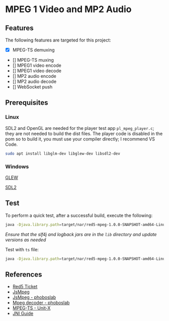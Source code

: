 # MPEG 1 Video and MP2 Audio

## Features

The following features are targeted for this project:

* [x] MPEG-TS demuxing
* [] MPEG-TS muxing
* [] MPEG1 video encode
* [] MPEG1 video decode
* [] MP2 audio encode
* [] MP2 audio decode
* [] WebSocket push

## Prerequisites

### Linux

SDL2 and OpenGL are needed for the player test app `pl_mpeg_player.c`; they are not needed to build the dist files. The player code is disabled in the pom so to build it, you must use your compiler directly; I recommend VS Code.

```sh
sudo apt install libglm-dev libglew-dev libsdl2-dev
```

### Windows

[GLEW](https://www.opengl.org/sdk/libs/GLEW/)

[SDL2](https://www.libsdl.org/download-2.0.php)

## Test

To perform a quick test, after a successful build, execute the following:

```sh
java -Djava.library.path=target/nar/red5-mpeg-1.0.0-SNAPSHOT-amd64-Linux-gpp-jni/lib/amd64-Linux-gpp/jni -cp target/lib/slf4j-api-1.7.25.jar:target/lib/logback-core-1.2.3.jar:target/lib/logback-classic-1.2.3.jar:target/red5-mpeg-1.0.0-SNAPSHOT.jar org.red5.mpeg.Main TestRun testBytes
```

_Ensure that the slf4j and logback jars are in the `lib` directory and update versions as needed_

Test with `ts` file:

```sh
java -Djava.library.path=target/nar/red5-mpeg-1.0.0-SNAPSHOT-amd64-Linux-gpp-jni/lib/amd64-Linux-gpp/jni -cp target/lib/slf4j-api-1.7.25.jar:target/lib/logback-core-1.2.3.jar:target/lib/logback-classic-1.2.3.jar:target/red5-mpeg-1.0.0-SNAPSHOT.jar org.red5.mpeg.Main TestRun src/main/resources/bars.ts
```

## References

 * [Red5 Ticket](https://github.com/Red5/red5-server/issues/283)
 * [JsMpeg](https://jsmpeg.com/)
 * [JsMpeg - phoboslab](https://github.com/phoboslab/jsmpeg)
 * [Mpeg decoder - phoboslab](https://github.com/phoboslab/pl_mpeg)
 * [MPEG-TS - Unit-X](https://github.com/Unit-X/mpegts)
 * [JNI Guide](https://devarea.com/java-and-cc-jni-guide/)